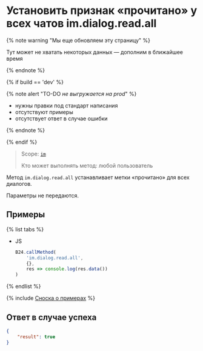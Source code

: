 # Установить признак «прочитано» у всех чатов im.dialog.read.all

{% note warning "Мы еще обновляем эту страницу" %}

Тут может не хватать некоторых данных — дополним в ближайшее время

{% endnote %}

{% if build == 'dev' %}

{% note alert "TO-DO _не выгружается на prod_" %}

- нужны правки под стандарт написания
- отсутствуют примеры
- отсутствует ответ в случае ошибки

{% endnote %}

{% endif %}

> Scope: [`im`](../../scopes/permissions.md)
>
> Кто может выполнять метод: любой пользователь

Метод `im.dialog.read.all` устанавливает метки «прочитано» для всех диалогов.

Параметры не передаются.

## Примеры

{% list tabs %}

- JS

    ```js
    B24.callMethod(
        'im.dialog.read.all',
        {},
        res => console.log(res.data())
    )
    ```

{% endlist %}

{% include [Сноска о примерах](../../../_includes/examples.md) %}

## Ответ в случае успеха

```json
{
    "result": true
}
```

